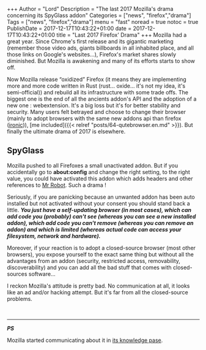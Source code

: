 +++
Author = "Lord"
Description = "The last 2017 Mozilla's drama concerning its SpyGlass addon"
Categories = ["news", "firefox","drama"]
Tags = ["news", "firefox","drama"]
menu = "fast"
noread = true
notoc = true
PublishDate = 2017-12-17T10:43:22+01:00
date = 2017-12-17T10:43:22+01:00
title = "Last 2017 Firefox' Drama"
+++
Mozilla had a great year. Since Chrome's first release and its gigantic marketing (remember those video ads, giants billboards in all inhabited place, and all those links on Google's websites…), Firefox's market shares slowly diminished. But Mozilla is awakening and many of its efforts starts to show off.

Now Mozilla release “oxidized” Firefox (it means they are implementing more and more code written in Rust (rust… oxide… it's not my idea, it's semi-official)) and rebuild all its infrastructure with some trade offs. The biggest one is the end of all the ancients addon's API and the adoption of a new one : webextension. It's a big loss but it's for better stability and security. Many users felt betrayed and choose to change their browser (mainly to adopt browsers with the same new addons api than firefox ([ironic](https://media.tenor.co/images/231e2f67bc42bbfcff592d58f0e9517e/raw))), [me included]({{< relref "posts/64-qutebrowser.en.md" >}}). But finally the ultimate drama of 2017 is elsewhere.

## SpyGlass

Mozilla pushed to all Firefoxes a small unactivated addon. But if you accidentally go to **about:config** and change the right setting, to the right value, you could have activated this addon which adds headers and other references to [Mr Robot](https://en.wikipedia.org/wiki/Mr._Robot). Such a drama !

Seriously, if you are panicking because an unwanted addon has been auto installed but not activated without your consent you should stand back a little. ***You just have a self-updating browser (in most cases), which can add code you (probably) can't see (whereas you can see a new installed addon), which add code you can't remove (whereas you can remove an addon) and which is limited (whereas actual code can access your filesystem, network and hardware).***

Moreover, if your reaction is to adopt a closed-source browser (most other browsers), you expose yourself to the exact same thing but without all the advantages from an addon (security, restricted access, removability, discoverability) and you can add all the bad stuff that comes with closed-sources software…

I reckon Mozilla's attitude is pretty bad. No communication at all, it looks like an ad and/or hacking attempt. But it's far from all the closed-source problems.

 

-------

***PS***

Mozilla started communicating about it in [its knowledge pase](https://support.mozilla.org/en-US/kb/lookingglass).
